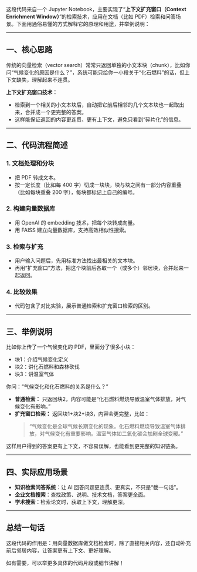 这段代码来自一个 Jupyter Notebook，主要实现了“**上下文扩充窗口（Context Enrichment Window）**”的检索技术，应用在文档（比如 PDF）检索和问答场景。下面用通俗易懂的方式解释它的原理和用途，并举例说明：

---

## 一、核心思路

传统的向量检索（vector search）常常只返回单独的小文本块（chunk），比如你问“气候变化的原因是什么？”，系统可能只给你一小段关于“化石燃料”的话，但上下文缺失，理解起来不连贯。

**上下文扩充窗口技术：**
- 检索到一个相关的小文本块后，自动把它前后相邻的几个文本块也一起取出来，合并成一个更完整的答案。
- 这样能保证返回的内容更连贯、更有上下文，避免只看到“碎片化”的信息。

---

## 二、代码流程简述

### 1. 文档处理和分块  
- 把 PDF 转成文本。
- 按一定长度（比如每 400 字）切成一块块，块与块之间有一部分内容重叠（比如每块重叠 200 字），每块都标记上自己的编号。

### 2. 构建向量数据库  
- 用 OpenAI 的 embedding 技术，把每个块转成向量。
- 用 FAISS 建立向量数据库，支持高效相似性搜索。

### 3. 检索与扩充  
- 用户输入问题后，先用标准方法找出最相关的文本块。
- 再用“扩充窗口”方法，把这个块前后各取一个（或多个）邻居块，合并起来一起返回。

### 4. 比较效果  
- 代码包含了对比实验，展示普通检索和扩充窗口检索的区别。

---

## 三、举例说明

比如你上传了一个气候变化的 PDF，里面分了很多小块：

- 块1：介绍气候变化定义
- 块2：讲化石燃料和森林砍伐
- 块3：讲温室气体

你问：“气候变化和化石燃料的关系是什么？”

- **普通检索：** 只返回块2，内容可能是“化石燃料燃烧导致温室气体排放，对气候变化有影响。”
- **扩充窗口检索：** 返回块1+块2+块3，内容会更完整，比如：
  > “气候变化是全球气候长期变化的现象。化石燃料燃烧导致温室气体排放，对气候变化有重要影响。温室气体如二氧化碳会加剧全球变暖。”

这样用户得到的答案更有上下文，不容易误解，也能看到更完整的知识链条。

---

## 四、实际应用场景

- **知识检索问答系统**：让 AI 回答问题更连贯、更真实，不只是“截一句话”。
- **企业文档搜索**：查找政策、说明、技术文档，答案更全面。
- **学术搜索**：检索论文时，获取上下文，理解更深。

---

## 总结一句话

这段代码的作用是：用向量数据库做文档检索时，除了直接相关内容，还自动补充前后邻居内容，让答案更有上下文、更好理解。

如有需要，可以举更多具体的代码片段或细节讲解！